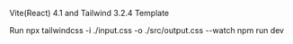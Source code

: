 Vite(React) 4.1 and Tailwind 3.2.4 Template

Run
npx tailwindcss -i ./input.css -o ./src/output.css --watch
npm run dev